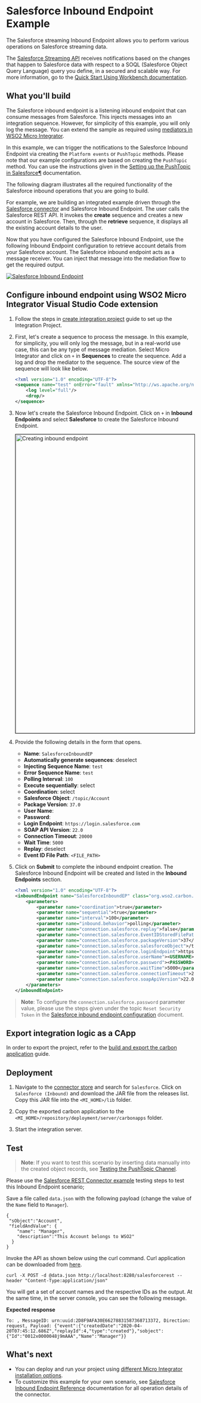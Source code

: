 # Salesforce Inbound Endpoint Example

The Salesforce streaming Inbound Endpoint allows you to perform various operations on Salesforce streaming data.

The [Salesforce Streaming API](https://developer.salesforce.com/docs/atlas.en-us.api_streaming.meta/api_streaming/intro_stream.htm) receives notifications based on the changes that happen to Salesforce data with respect to a SOQL (Salesforce Object Query Language) query you define, in a secured and scalable way. For more information, go to the [Quick Start Using Workbench documentation](https://developer.salesforce.com/docs/atlas.en-us.202.0.api_streaming.meta/api_streaming/quick_start_workbench.htm).

## What you'll build

The Salesforce inbound endpoint is a listening inbound endpoint that can consume messages from Salesforce. This injects messages into an integration sequence. However, for simplicity of this example, you will only log the message. You can extend the sample as required using [mediators in WSO2 Micro Integrator]({{base_path}}/reference/mediators/about-mediators/).

In this example, we can trigger the notifications to the Salesforce Inbound Endpoint via creating the `Platform events` or `PushTopic` methods. Please note that our example configurations are based on creating the `PushTopic` method. You can use the instructions given in the [Setting up the PushTopic in Salesforce¶]({{base_path}}/reference/connectors/salesforce-connectors/sf-inbound-endpoint-configuration/) documentation.

The following diagram illustrates all the required functionality of the Salesforce inbound operations that you are going to build. 

For example, we are building an integrated example driven through the [Salesforce connector]({{base_path}}/reference/connectors/salesforce-connectors/sf-rest-connector-example/) and Salesforce Inbound Endpoint. The user calls the Salesforce REST API. It invokes the **create** sequence and creates a new account in Salesforce. Then, through the **retrieve** sequence, it displays all the existing account details to the user.

Now that you have configured the Salesforce Inbound Endpoint, use the following Inbound Endpoint configuration to retrieve account details from your Salesforce account. The Salesforce inbound endpoint acts as a message receiver. You can inject that message into the mediation flow to get the required output.

<a href="{{base_path}}/assets/img/integrate/connectors/salesforce-inboundep-example.png"><img src="{{base_path}}/assets/img/integrate/connectors/salesforce-inboundep-example.png" title="Salesforce Inbound Endpoint" alt="Salesforce Inbound Endpoint"/></a>

## Configure inbound endpoint using WSO2 Micro Integrator Visual Studio Code extension

1. Follow the steps in [create integration project]({{base_path}}/develop/create-integration-project/) guide to set up the Integration Project.

2. First, let's create a sequence to process the message. In this example, for simplicity, you will only log the message, but in a real-world use case, this can be any type of message mediation. Select Micro Integrator and click on `+` in **Sequences** to create the sequence. Add a log and drop the mediator to the sequence. The source view of the sequence will look like below.

    ```xml
    <?xml version="1.0" encoding="UTF-8"?>
    <sequence name="test" onError="fault" xmlns="http://ws.apache.org/ns/synapse">
        <log level="full"/>
        <drop/>
    </sequence>
    ```
   
3. Now let's create the Salesforce Inbound Endpoint. Click on `+` in **Inbound Endpoints** and select **Salesforce** to create the Salesforce Inbound Endpoint.
   
    <img src="{{base_path}}/assets/img/integrate/connectors/sf-inboundep-create-new.png" title="Creating inbound endpoint" width="800" alt="Creating inbound endpoint" style="border:1px solid black"/>

4. Provide the following details in the form that opens.

    - **Name**: `SalesforceInboundEP`
    - **Automatically generate sequences**: deselect
    - **Injecting Sequence Name**: `test`
    - **Error Sequence Name**: `test`
    - **Polling Interval**: `100`
    - **Execute sequentially**: select
    - **Coordination**: select
    - **Salesforce Object**: `/topic/Account` 
    - **Package Version**: `37.0`
    - **User Name**: <USERNAME>
    - **Password**: <PASSWORD>
    - **Login Endpoint**: `https://login.salesforce.com`
    - **SOAP API Version**: `22.0`
    - **Connection Timeout**: `20000`
    - **Wait Time**: `5000`
    - **Replay**: deselect
    - **Event ID File Path**: `<FILE_PATH>`

6. Click on **Submit** to complete the inbound endpoint creation. The Salesforce Inbound Endpoint will be created and listed in the **Inbound Endpoints** section.

   ```xml
   <?xml version="1.0" encoding="UTF-8"?>
   <inboundEndpoint name="SalesforceInboundEP" class="org.wso2.carbon.inbound.salesforce.poll.SalesforceStreamData" onError="test" sequence="test" suspend="false" xmlns="http://ws.apache.org/ns/synapse">
       <parameters>
           <parameter name="coordination">true</parameter>
           <parameter name="sequential">true</parameter>
           <parameter name="interval">100</parameter>
           <parameter name="inbound.behavior">polling</parameter>
           <parameter name="connection.salesforce.replay">false</parameter>
           <parameter name="connection.salesforce.EventIDStoredFilePath"><FILE_PATH></parameter>
           <parameter name="connection.salesforce.packageVersion">37</parameter>
           <parameter name="connection.salesforce.salesforceObject">/topic/Account</parameter>
           <parameter name="connection.salesforce.loginEndpoint">https://login.salesforce.com</parameter>
           <parameter name="connection.salesforce.userName"><USERNAME></parameter>
           <parameter name="connection.salesforce.password"><PASSWORD></parameter>
           <parameter name="connection.salesforce.waitTime">5000</parameter>
           <parameter name="connection.salesforce.connectionTimeout">20000</parameter>
           <parameter name="connection.salesforce.soapApiVersion">22.0</parameter>
       </parameters>
   </inboundEndpoint>
   ```
   
> **Note**: To configure the `connection.salesforce.password` parameter value, please use the steps given under the topic `Reset Security Token` in the [Salesforce inbound endpoint configuration]({{base_path}}/reference/connectors/salesforce-connectors/sf-inbound-endpoint-configuration/) document.
   
## Export integration logic as a CApp

In order to export the project, refer to the [build and export the carbon application]({{base_path}}/develop/deploy-artifacts/#build-and-export-the-carbon-application) guide.

## Deployment

1. Navigate to the [connector store](https://store.wso2.com/store/assets/esbconnector/list) and search for `Salesforce`. Click on `Salesforce (Inbound)` and download the JAR file from the releases list. Copy this JAR file into the `<MI_HOME>/lib` folder. 

2. Copy the exported carbon application to the `<MI_HOME>/repository/deployment/server/carbonapps` folder. 

3. Start the integration server. 

## Test

> **Note**: If you want to test this scenario by inserting data manually into the created object records, see [Testing the PushTopic Channel]({{base_path}}/reference/connectors/salesforce-connectors/sf-inbound-endpoint-configuration/#testing-the-pushtopic-channel).

   Please use the [Salesforce REST Connector example]({{base_path}}/reference/connectors/salesforce-connectors//sf-rest-connector-example/) testing steps to test this Inbound Endpoint scenario;
   
   Save a file called `data.json` with the following payload (change the value of the `Name` field to `Manager`).
   ```
   {
   	"sObject":"Account",
   	"fieldAndValue": {
       "name": "Manager",
       "description":"This Account belongs to WSO2"
     }
   }
   ``` 
   Invoke the API as shown below using the curl command. Curl application can be downloaded from [here](https://curl.haxx.se/download.html).   
   
   ```
   curl -X POST -d @data.json http://localhost:8280/salesforcerest --header "Content-Type:application/json"
   ```
   You will get a set of account names and the respective IDs as the output. At the same time, in the server console, you can see the following message.
   
   **Expected response**
   
   ```   
   To: , MessageID: urn:uuid:2D8F9AFA30E66278831587368713372, Direction: request, Payload: {"event":{"createdDate":"2020-04-20T07:45:12.686Z","replayId":4,"type":"created"},"sobject":{"Id":"0012x0000048j9mAAA","Name":"Manager"}}
   ```   
## What's next
   
* You can deploy and run your project using [different Micro Integrator installation options]({{base_path}}/install-and-setup/install/installation-options/).
* To customize this example for your own scenario, see [Salesforce Inbound Endpoint Reference]({{base_path}}/reference/connectors/salesforce-connectors/sf-inbound-endpoint-reference-configuration/) documentation for all operation details of the connector.
